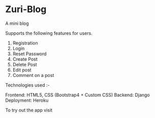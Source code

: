 # Zuri-Blog
A mini blog

Supports the following features for users. 
1. Registration 
2. Login 
3. Reset Password 
4. Create Post
5. Delete Post
6. Edit post
7. Comment on a post

Technologies used :-

Frontend: HTML5, CSS (Bootstrap4 + Custom CSS)
Backend: Django
Deployment: Heroku 

To try out the app visit 

